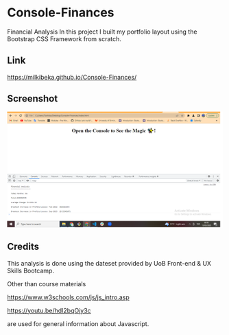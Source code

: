 # Console-Finances
Financial Analysis 
In this project I built my portfolio layout using the Bootstrap CSS Framework from scratch.
## Link 

https://milkibeka.github.io/Console-Finances/



## Screenshot
![Alt text](assets/Console%20Finances%20Screenshot.png "Console screenshot")

## Credits
 This analysis is done using the dateset provided by UoB Front-end & UX Skills Bootcamp.
 
 Other than course materials

 https://www.w3schools.com/js/js_intro.asp
 
 https://youtu.be/hdI2bqOjy3c
 
 are used for general information about Javascript.

